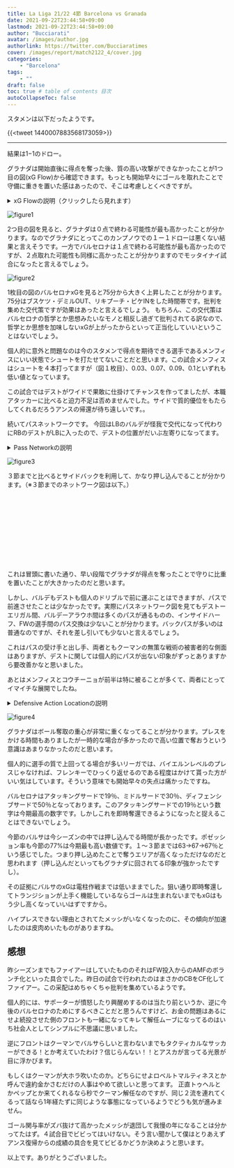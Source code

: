 ```yaml
---
title: La Liga 21/22 4節 Barcelona vs Granada 
date: 2021-09-22T23:44:58+09:00
lastmod: 2021-09-22T23:44:58+09:00
author: "Bucciarati"
avatar: /images/author.jpg
authorlink: https://twitter.com/Bucciaratimes
cover: /images/report/match2122_4/cover.jpg
categories:
    - "Barcelona"
tags: 
    - ""
draft: false
toc: true # table of contents 目次
autoCollapseToc: false
---
```


スタメンは以下だったようです。

{{<tweet 1440007883568173059>}}

<hr>

結果は1−1のドロー。

グラナダは開始直後に得点を奪った後、質の高い攻撃ができなかったことが1つ目の図(xG Flow)から確認できます。もっとも開始早々にゴールを取れたことで守備に重きを置いた感はあったので、そこは考慮しとくべきですが。

<details><summary>xG Flowの説明（クリックしたら見れます）</summary><div>

```
・xG FlowはxGのどんどん足し算していって、それをグラフにしたモノです。
・ホームチームが赤、アウェイチームが青となってます。
・白い丸がシュートを表してます。
・その丸を指す矢印の元をたどれば、「パスを出した人→シュートを打った人（xG）」を確認できるようになってます。
```
</div></details>

![figure1](/images/report/match2122_4/image1.png)

2つ目の図を見ると、グラナダは０点で終わる可能性が最も高かったことが分かります。なのでグラナダにとってこのカンプノウでの１ー１ドローは悪くない結果と言えそうです。一方でバルセロナは１点で終わる可能性が最も高かったのですが、２点取れた可能性も同様に高かったことが分かりますのでモッタイナイ試合になったと言えるでしょう。

![figure2](/images/report/match2122_4/image2.png)

1枚目の図のバルセロナxGを見ると75分から大きく上昇したことが分かります。75分はブスケツ・デミルOUT、リキプーチ・ピケINをした時間帯です。批判を集めた交代策ですが効果はあったと言えるでしょう。
もちろん、この交代策はバルセロナの哲学とか思想みたいなモノと相反し過ぎて批判されてる訳なので、哲学とか思想を加味しないxGが上がったからといって正当化していいということはないでしょう。

個人的に意外と問題なのは今のスタメンで得点を期待できる選手であるメンフィスにいい状態でシュートを打たせてないことだと思います。この試合メンフィスはシュートを４本打ってますが（図１枚目）、0.03、0.07、0.09、0.1といずれも低い値となっています。

この試合ではデストがワイドで果敢に仕掛けてチャンスを作ってましたが、本職アタッカーに比べると迫力不足は否めませんでした。サイドで質的優位をもたらしてくれるだろうアンスの帰還が待ち遠しいです。。

続いてパスネットワークです。
今回はLBのバルデが怪我で交代になって代わりにRBのデストがLBに入ったので、デストの位置がだいぶ左寄りになってます。

<details><summary>Pass Networkの説明</summary><div>

```
・丸の位置は、平均ポジションを示しています。→各選手のパスを出した位置の中央値です。
・丸の大きさは、パス本数を示してます。→パス数が多いほど丸が大きくなり、少ないほど丸が小さくなります。
・丸を結ぶ線は、選手間でのパス交換数を示しています。→パス交換が多いほど線は太く濃くなり、少ないほど線は細く薄くなります。
・※パス交換数が３本以下の場合、線は描画されないよう作ってます
```
</div></details>

![figure3](/images/report/match2122_4/image3.png)

３節までと比べるとサイドバックを利用して、かなり押し込んでることが分かります。（※３節までのネットワーク図は以下。）

<div class="iframely-embed"><div class="iframely-responsive" style="height: 140px; padding-bottom: 0;"><a href="https://bucciaratimes.info/posts/match/new_barca/" data-iframely-url="//cdn.iframe.ly/8XjC8nK?card=small"></a></div></div><script async src="//cdn.iframe.ly/embed.js" charset="utf-8"></script>

<br>

これは冒頭に書いた通り、早い段階でグラナダが得点を奪ったことで守りに比重を置いたことが大きかったのだと思います。

しかし、バルデもデストも個人のドリブルで前に運ぶことはできますが、パスで前進させたことは少なかったです。実際にパスネットワーク図を見てもデストーエリガル間、バルデーアラウホ間は多くのパスが通るものの、インサイドハーフ、FWの選手間のパス交換は少ないことが分かります。バックパスが多いのは普通なのですが、それを差し引いても少ないと言えるでしょう。

これはパスの受け手と出し手、両者ともクーマンの無策な戦術の被害者的な側面はありますが、デストに関しては個人的にパスが出ない印象がずっとありますから要改善かなと思いました。

あとはメンフィスとコウチーニョが前半は特に被ることが多くて、両者にとってイマイチな展開でしたね。

<details><summary>Defensive Action Locationの説明</summary><div>

```
・この図はどこでボールを奪ったかを示したものです。
・攻めてる方向はー＞　＜ーです。向かい合う形ですね。
```
</div></details>

![figure4](/images/report/match2122_4/image4.png)

グラナダはボール奪取の重心が非常に重くなってることが分かります。プレスをかける時間もありましたが一時的な場合が多かったので高い位置で奪おうという意識はあまりなかったのだと思います。

個人的に選手の質で上回ってる場合が多いリーガでは、バイエルンレベルのプレスじゃなければ、フレンキーでひっくり返せるのである程度はかけて貰った方がいい気はしています。そういう意味でも開始早々の失点は痛かったですね。

バルセロナはアタッキングサードで19％、ミドルサードで30％、ディフェンシブサードで50％となっております。このアタッキングサードでの19％という数字は今期最高の数字です。しかしこれを即時奪還できるようになったと捉えることはできないでしょう。

今節のバルサは今シーズンの中では押し込んでる時間が長かったです。ポゼッション率も今節の77%は今期最も高い数値です。１〜３節までは63→67→67％という感じでした。つまり押し込めたことで奪うエリアが高くなっただけなのだと思われます（押し込んだといってもグラナダに回されてる印象が強かったですし）。

その証拠にバルサのxGは電柱作戦までは低いままでした。狙い通り即時奪還してトランジションが上手く機能しているならゴールは生まれないまでもxGはもう少し高くなっていいはずですから。

ハイプレスできない理由とされてたメッシがいなくなったのに、その傾向が加速したのは皮肉めいたものがありますね。

## 感想

昨シーズンまでもファイアーはしていたもののそれはFW投入からのAMFのボランチ化といった具合でした。昨日の試合で行われたのはまさかのCBをCF化してファイアー。この采配はめちゃくちゃ批判を集めているようです。

個人的には、サポーターが憤怒したり興醒めするのは当たり前というか、逆に今後のバルセロナのためにするべきことだと思うんですけど、お金の問題はあるにせよ続投させた側のフロントも一緒になってキレて解任ムーブになってるのはいち社会人としてシンプルに不思議に思いました。

逆にフロントはクーマンでバルサらしいと言わないまでもタクティカルなサッカーができる！とか考えていたわけ？信じらんない！！とアスカが言ってる光景が目に浮かびます。

もしくはクーマンが大ホラ吹いたのか。どちらにせよロベルトマルティネスとか呼んで違約金かさむだけの人事はやめて欲しいと思ってます。
正直トゥヘルとかペップとか来てくれるなら秒でクーマン解任なのですが、同じ２流を連れてくるって話なら1年経たずに同じような事態になっているようでどうも気が進みません。

ゴール関与率がズバ抜けて高かったメッシが退団して我慢の年になることは分かってたはず。４試合目でビビってはいけない。そう言い聞かして僕はとりあえずアンス復帰からの成績の具合を見てビビるかどうか決めようと思います。

以上です。ありがとうございました。

<script async src="//cdn.iframe.ly/embed.js" charset="utf-8"></script>

